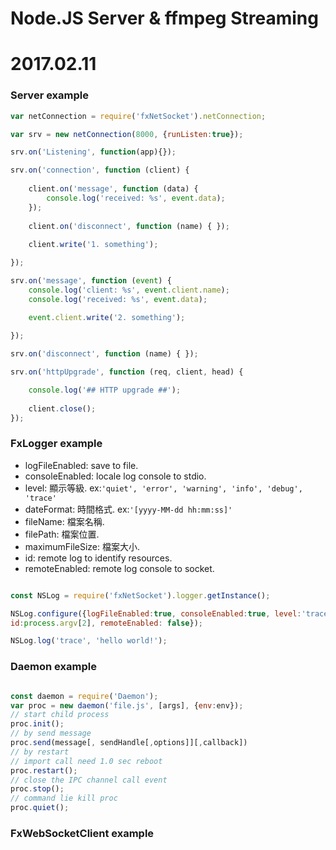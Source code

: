 # Node.JS Server & ffmpeg Streaming
# 2017.02.11


### Server example

```js
var netConnection = require('fxNetSocket').netConnection;

var srv = new netConnection(8000, {runListen:true});

srv.on('Listening', function(app){});

srv.on('connection', function (client) {
    
    client.on('message', function (data) {
        console.log('received: %s', event.data);
    });
    
    client.on('disconnect', function (name) { });
    
    client.write('1. something');

});

srv.on('message', function (event) {
    console.log('client: %s', event.client.name);
    console.log('received: %s', event.data);

    event.client.write('2. something');
    
});

srv.on('disconnect', function (name) { });

srv.on('httpUpgrade', function (req, client, head) {

    console.log('## HTTP upgrade ##');
    
    client.close();
});

```

### FxLogger example

* logFileEnabled: save to file.
* consoleEnabled: locale log console to stdio.
* level: 顯示等級. ex:`'quiet', 'error', 'warning', 'info', 'debug', 'trace'`
* dateFormat: 時間格式. ex:`'[yyyy-MM-dd hh:mm:ss]'`
* fileName: 檔案名稱.
* filePath: 檔案位置.
* maximumFileSize: 檔案大小.
* id: remote log to identify resources.
* remoteEnabled: remote log console to socket.

```js

const NSLog = require('fxNetSocket').logger.getInstance();

NSLog.configure({logFileEnabled:true, consoleEnabled:true, level:'trace', dateFormat:'[yyyy-MM-dd hh:mm:ss]',fileName:fileName,filePath:__dirname+"/historyLog", maximumFileSize: 1024 * 1024 * 100,
id:process.argv[2], remoteEnabled: false});

NSLog.log('trace', 'hello world!');

```

### Daemon example
```js

const daemon = require('Daemon');
var proc = new daemon('file.js', [args], {env:env});
// start child process 
proc.init();
// by send message 
proc.send(message[, sendHandle[,options]][,callback])
// by restart
// import call need 1.0 sec reboot
proc.restart();
// close the IPC channel call event
proc.stop();
// command lie kill proc 
proc.quiet();
```
### FxWebSocketClient example
